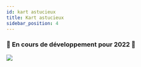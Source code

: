 ```yaml
---
id: kart astucieux
title: Kart astucieux
sidebar_position: 4
---
```


### 🚧 En cours de développement pour 2022 🚧

![](/img/niftykart_v01.png)
